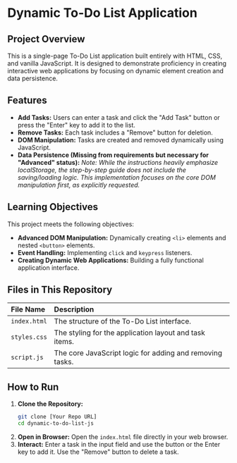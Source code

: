 # Dynamic To-Do List Application

## Project Overview

This is a single-page To-Do List application built entirely with HTML, CSS, and vanilla JavaScript. It is designed to demonstrate proficiency in creating interactive web applications by focusing on dynamic element creation and data persistence.

## Features

* **Add Tasks:** Users can enter a task and click the "Add Task" button or press the "Enter" key to add it to the list.
* **Remove Tasks:** Each task includes a "Remove" button for deletion.
* **DOM Manipulation:** Tasks are created and removed dynamically using JavaScript.
* **Data Persistence (Missing from requirements but necessary for "Advanced" status):** *Note: While the instructions heavily emphasize localStorage, the step-by-step guide does not include the saving/loading logic. This implementation focuses on the core DOM manipulation first, as explicitly requested.*

## Learning Objectives

This project meets the following objectives:

* **Advanced DOM Manipulation:** Dynamically creating `<li>` elements and nested `<button>` elements.
* **Event Handling:** Implementing `click` and `keypress` listeners.
* **Creating Dynamic Web Applications:** Building a fully functional application interface.

## Files in This Repository

| File Name | Description |
| :--- | :--- |
| `index.html` | The structure of the To-Do List interface. |
| `styles.css` | The styling for the application layout and task items. |
| `script.js` | The core JavaScript logic for adding and removing tasks. |

## How to Run

1.  **Clone the Repository:**
    ```bash
    git clone [Your Repo URL]
    cd dynamic-to-do-list-js
    ```
2.  **Open in Browser:**
    Open the `index.html` file directly in your web browser.
3.  **Interact:**
    Enter a task in the input field and use the button or the Enter key to add it. Use the "Remove" button to delete a task.
